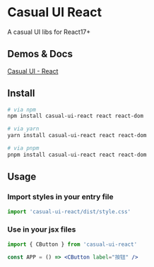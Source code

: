 # Casual UI React

A casual UI libs for React17+

## Demos & Docs

[Casual UI - React](https://casual-ui-react.donsen.site/)

## Install

```bash
# via npm
npm install casual-ui-react react react-dom

# via yarn
yarn install casual-ui-react react react-dom

# via pnpm
pnpm install casual-ui-react react react-dom
```

## Usage

### Import styles in your entry file

```js
import 'casual-ui-react/dist/style.css'
```

### Use in your jsx files

```jsx
import { CButton } from 'casual-ui-react'

const APP = () => <CButton label="按钮" />
```
